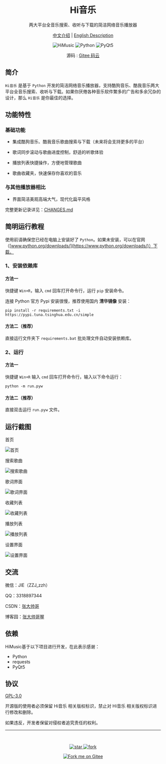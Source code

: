 <h1 align="center">Hi音乐</h1>

<p align="center">两大平台全音乐搜索、收听与下载的简洁网络音乐播放器</p>

<p align="center">
<a href="./README.md">中文介绍</a> |
<a href="./README_en.md">English Description</a> 
</p>
<p align="center">
	<img src="https://img.shields.io/badge/HiMusic-v0.1.3-important.svg" title="HiMusic" />
	<img src="https://img.shields.io/badge/Python-3.8+-blue.svg" title="Python" />
	<img src="https://img.shields.io/badge/PyQt-5.0+-brightgreen.svg" title="PyQt5" />
</p>

<p align="center">
	源码 :
	<a href="https://gitee.com/hi-jie/himusic">Gitee 码云</a>
</p>

## 简介

`Hi音乐` 是基于 `Python` 开发的简洁网络音乐播放器，支持酷狗音乐、酷我音乐两大平台全音乐搜索、收听与下载。如果你厌倦各种音乐软件繁多的广告和多余冗杂的设计，那么 `Hi音乐` 是你最佳的选择。

## 功能特性

### **基础功能**

- 集成酷狗音乐、酷我音乐歌曲搜索与下载（未来将会支持更多的平台）

- 歌词同步滚动与歌曲进度控制，舒适的听歌体验

- 播放列表快捷操作，方便地管理歌曲

- 歌曲收藏夹，快速保存你喜欢的音乐

### **与其他播放器相比**

- 界面简洁美观高端大气，现代化扁平风格

完整更新记录详见：[CHANGES.md](CHANGES.md)

## 简明运行教程

使用前请确保您已经在电脑上安装好了 `Python`。如果未安装，可以在官网（[www.python.org/downloads/](https://www.python.org/downloads/)）下载。

### 1、安装依赖库

#### 方法一

快捷键 `Win+R`，输入 `cmd` 回车打开命令行，运行 `pip` 安装命令。

连接 Python 官方 Pypi 安装很慢，推荐使用国内 **清华镜像** 安装：

```batch
pip install -r requirements.txt -i https://pypi.tuna.tsinghua.edu.cn/simple
```

#### 方法二（推荐）

直接运行文件夹下 `requirements.bat` 批处理文件自动安装依赖库。

### 2、运行

#### 方法一

快捷键 `Win+R` 输入 `cmd` 回车打开命令行，输入以下命令运行：

```batch
python -m run.pyw
```

#### 方法二（推荐）

直接双击运行 `run.pyw` 文件。

## 运行截图

首页

![首页](screenshots/home.png)

搜索歌曲

![搜索歌曲](screenshots/search_result.png)

歌词界面

![歌词界面](screenshots/lrcs.png)

收藏列表

![收藏列表](screenshots/collections.png)

播放列表

![播放列表](screenshots/playlist.png)

设置界面

![设置界面](screenshots/settings.png)

## 交流

微信：JIE（ZZJ_zzh）

QQ：3318897344

CSDN：[张大帅哥](https://blog.csdn.net/weixin_48448842?type=blog)

博客园：[张大帅哥喔](https://www.cnblogs.com/hi-jie/)

## 依赖

HiMusic基于以下项目进行开发，在此表示感谢：

- Python
- requests
- PyQt5

## 协议

<a href="./LICENSE">GPL-3.0</a>

开源版的使用者必须保留 Hi音乐 相关版权标识，禁止对 Hi音乐 相关版权标识进行修改和删除。

如果违反，开发者保留对侵权者追究责任的权利。

---

<br/>

<p align="center">
	<a href='https://gitee.com/hi-jie/himusic/stargazers'>
		<img src='https://gitee.com/hi-jie/himusic/badge/star.svg?theme=dark' alt='star'></img>
	</a>
	<a href='https://gitee.com/hi-jie/himusic/members'>
		<img src='https://gitee.com/hi-jie/himusic/badge/fork.svg?theme=dark' alt='fork'></img>
	</a>
</p>

<p align="center">
	<a href='https://gitee.com/hi-jie/himusic'>
		<img src='https://gitee.com/hi-jie/himusic/widgets/widget_6.svg' alt='Fork me on Gitee'></img>
	</a>
</p>